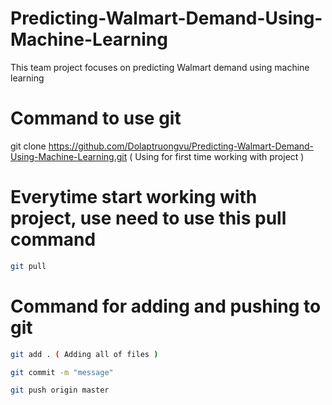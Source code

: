 # Predicting-Walmart-Demand-Using-Machine-Learning
This team project focuses on predicting Walmart demand using machine learning


# Command to use git 


git clone https://github.com/Dolaptruongvu/Predicting-Walmart-Demand-Using-Machine-Learning.git ( Using for first time working with project )

# Everytime start working with project, use need to use this pull command
 ```bash
git pull
```
# Command for adding and pushing to git
```bash
git add . ( Adding all of files )

git commit -m "message"

git push origin master
```
